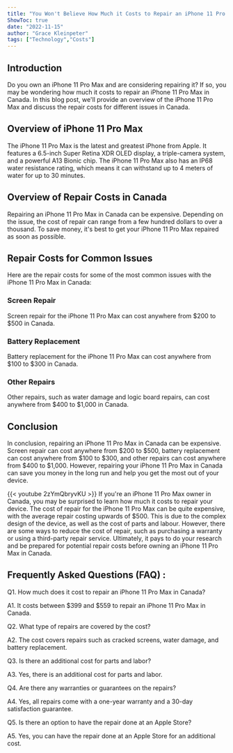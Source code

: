 ```yaml
---
title: "You Won't Believe How Much it Costs to Repair an iPhone 11 Pro Max in Canada!"
ShowToc: true 
date: "2022-11-15"
author: "Grace Kleinpeter" 
tags: ["Technology","Costs"]
---
```

## Introduction 

Do you own an iPhone 11 Pro Max and are considering repairing it? If so, you may be wondering how much it costs to repair an iPhone 11 Pro Max in Canada. In this blog post, we'll provide an overview of the iPhone 11 Pro Max and discuss the repair costs for different issues in Canada.

## Overview of iPhone 11 Pro Max

The iPhone 11 Pro Max is the latest and greatest iPhone from Apple. It features a 6.5-inch Super Retina XDR OLED display, a triple-camera system, and a powerful A13 Bionic chip. The iPhone 11 Pro Max also has an IP68 water resistance rating, which means it can withstand up to 4 meters of water for up to 30 minutes.

## Overview of Repair Costs in Canada

Repairing an iPhone 11 Pro Max in Canada can be expensive. Depending on the issue, the cost of repair can range from a few hundred dollars to over a thousand. To save money, it's best to get your iPhone 11 Pro Max repaired as soon as possible.

## Repair Costs for Common Issues

Here are the repair costs for some of the most common issues with the iPhone 11 Pro Max in Canada:

### Screen Repair

Screen repair for the iPhone 11 Pro Max can cost anywhere from $200 to $500 in Canada.

### Battery Replacement

Battery replacement for the iPhone 11 Pro Max can cost anywhere from $100 to $300 in Canada.

### Other Repairs

Other repairs, such as water damage and logic board repairs, can cost anywhere from $400 to $1,000 in Canada.

## Conclusion

In conclusion, repairing an iPhone 11 Pro Max in Canada can be expensive. Screen repair can cost anywhere from $200 to $500, battery replacement can cost anywhere from $100 to $300, and other repairs can cost anywhere from $400 to $1,000. However, repairing your iPhone 11 Pro Max in Canada can save you money in the long run and help you get the most out of your device.

{{< youtube 2zYmQbryvKU >}} 
If you're an iPhone 11 Pro Max owner in Canada, you may be surprised to learn how much it costs to repair your device. The cost of repair for the iPhone 11 Pro Max can be quite expensive, with the average repair costing upwards of $500. This is due to the complex design of the device, as well as the cost of parts and labour. However, there are some ways to reduce the cost of repair, such as purchasing a warranty or using a third-party repair service. Ultimately, it pays to do your research and be prepared for potential repair costs before owning an iPhone 11 Pro Max in Canada.

## Frequently Asked Questions (FAQ) :
Q1. How much does it cost to repair an iPhone 11 Pro Max in Canada?

A1. It costs between $399 and $559 to repair an iPhone 11 Pro Max in Canada. 


Q2. What type of repairs are covered by the cost?

A2. The cost covers repairs such as cracked screens, water damage, and battery replacement. 


Q3. Is there an additional cost for parts and labor?

A3. Yes, there is an additional cost for parts and labor. 


Q4. Are there any warranties or guarantees on the repairs?

A4. Yes, all repairs come with a one-year warranty and a 30-day satisfaction guarantee. 


Q5. Is there an option to have the repair done at an Apple Store?

A5. Yes, you can have the repair done at an Apple Store for an additional cost.


